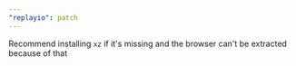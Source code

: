 ```yaml
---
"replayio": patch
---
```


Recommend installing `xz` if it's missing and the browser can't be extracted because of that
